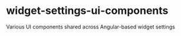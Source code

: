 widget-settings-ui-components
=============================

Various UI components shared across Angular-based widget settings
